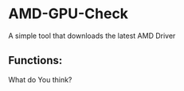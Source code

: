 # AMD-GPU-Check
A simple tool that downloads the latest AMD Driver

Functions:
--------------------------
What do You think?
